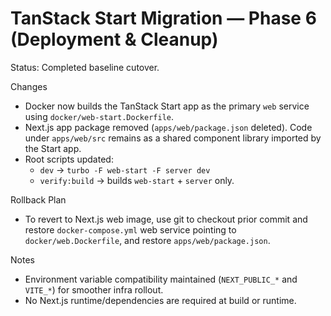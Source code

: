 # TanStack Start Migration — Phase 6 (Deployment & Cleanup)

Status: Completed baseline cutover.

Changes
- Docker now builds the TanStack Start app as the primary `web` service using `docker/web-start.Dockerfile`.
- Next.js app package removed (`apps/web/package.json` deleted). Code under `apps/web/src` remains as a shared component library imported by the Start app.
- Root scripts updated:
  - `dev` → `turbo -F web-start -F server dev`
  - `verify:build` → builds `web-start` + `server` only.

Rollback Plan
- To revert to Next.js web image, use git to checkout prior commit and restore `docker-compose.yml` web service pointing to `docker/web.Dockerfile`, and restore `apps/web/package.json`.

Notes
- Environment variable compatibility maintained (`NEXT_PUBLIC_*` and `VITE_*`) for smoother infra rollout.
- No Next.js runtime/dependencies are required at build or runtime.

